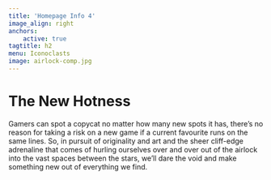 ```yaml
---
title: 'Homepage Info 4'
image_align: right
anchors:
    active: true
tagtitle: h2
menu: Iconoclasts
image: airlock-comp.jpg
---
```


# **The New Hotness**

Gamers can spot a copycat no matter how many new spots it has, there’s no reason for taking a risk on a new game if a current favourite runs on the same lines. So, in pursuit of originality and art and the sheer cliff-edge adrenaline that comes of hurling ourselves over and over out of the airlock into the vast spaces between the stars, we’ll dare the void and make something new out of everything we find.